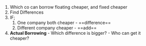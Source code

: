 1. Which co can borrow floating cheaper, and fixed cheaper
2. Find Differences
3. IF;
	1. One company both cheaper - ==difference==
	2. Different company cheaper - ==add==
4. **Actual Borrowing** - Which difference is bigger? - Who can get it cheaper?

